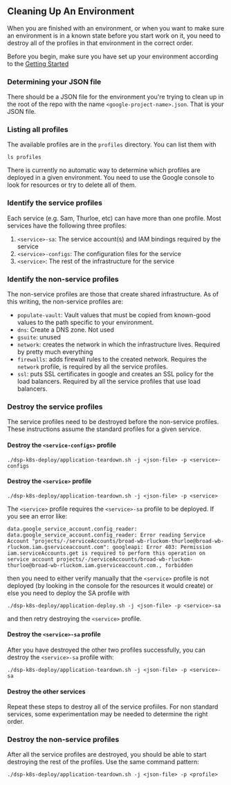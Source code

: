## Cleaning Up An Environment

When you are finished with an environment, or when you want to make sure
an environment is in a known state before you start work on it, you need
to destroy all of the profiles in that environment in the correct order.

Before you begin, make sure you have set up your environment according to
the [Getting Started](./getting-started.md)

### Determining your JSON file

There should be a JSON file for the environment you're trying to clean up
in the root of the repo with the name `<google-project-name>.json`. That is your
JSON file.

### Listing all profiles

The available profiles are in the `profiles` directory. You can list them with

```
ls profiles
```

There is currently no automatic way to determine which profiles are deployed in a given environment.
You need to use the Google console to look for resources or try to delete all of them.

### Identify the service profiles

Each service (e.g. Sam, Thurloe, etc) can have more than one profile.
Most services have the following three profiles:

1. `<service>-sa`: The service account(s) and IAM bindings required by the service
2. `<service>-configs`: The configuration files for the service
3. `<service>`: The rest of the infrastructure for the service

### Identify the non-service profiles

The non-service profiles are those that create shared infrastructure.
As of this writing, the non-service profiles are:

* `populate-vault`: Vault values that must be copied from known-good values to the path specific to your environment.
* `dns`: Create a DNS zone. Not used
* `gsuite`: unused
* `network`: creates the network in which the infrastructure lives. Required by pretty much everything
* `firewalls`: adds firewall rules to the created network. Requires the `network` profile, is required by all the service profiles.
* `ssl`: puts SSL certificates in google and creates an SSL policy for the load balancers. Required by all the service profiles that use load balancers.

### Destroy the service profiles

The service profiles need to be destroyed before the non-service profiles.
These instructions assume the standard profiles for a given service.

#### Destroy the `<service-configs>` profile

```
./dsp-k8s-deploy/application-teardown.sh -j <json-file> -p <service>-configs
```

#### Destroy the `<service>` profile

```
./dsp-k8s-deploy/application-teardown.sh -j <json-file> -p <service>
```

The `<service>` profile requires the `<service>-sa` profile to be deployed.
If you see an error like:

```
data.google_service_account.config_reader: data.google_service_account.config_reader: Error reading Service Account "projects/-/serviceAccounts/broad-wb-rluckom-thurloe@broad-wb-rluckom.iam.gserviceaccount.com": googleapi: Error 403: Permission iam.serviceAccounts.get is required to perform this operation on service account projects/-/serviceAccounts/broad-wb-rluckom-thurloe@broad-wb-rluckom.iam.gserviceaccount.com., forbidden
```

then you need to either verify manually that the `<service>` profile is not deployed
(by looking in the console for the resources it would create) or else you need to
deploy the SA profile with

```
./dsp-k8s-deploy/application-deploy.sh -j <json-file> -p <service>-sa
```

and then retry destroying the `<service>` profile.

#### Destroy the `<service>-sa` profile

After you have destroyed the other two profiles successfully, you can destroy the
`<service>-sa` profile with:

```
./dsp-k8s-deploy/application-teardown.sh -j <json-file> -p <service>-sa
```

#### Destroy the other services

Repeat these steps to destroy all of the service profiiles. For non standard services,
some experimentation may be needed to determine the right order.

### Destroy the non-service profiles

After all the service profiles are destroyed, you should be able to start destroying the
rest of the profiles. Use the same command pattern:

```
./dsp-k8s-deploy/application-teardown.sh -j <json-file> -p <profile>
```
